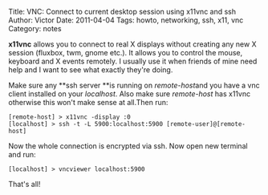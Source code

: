 Title: VNC: Connect to current desktop session using x11vnc and ssh
Author: Victor
Date: 2011-04-04
Tags: howto, networking, ssh, x11, vnc
Category: notes

**x11vnc** allows you to connect to real X displays without creating any new X session (fluxbox, twm, gnome etc.). It allows you to control the mouse, keyboard and X events remotely. I usually use it when friends of mine need help and I want to see what exactly they're doing.

Make sure any **ssh server **is running on *remote-host*and you have a vnc client installed on your *localhost*. Also make sure *remote-host* has x11vnc otherwise this won't make sense at all.Then run:

~~~.shell
[remote-host] > x11vnc -display :0
[localhost] > ssh -t -L 5900:localhost:5900 [remote-user]@[remote-host]
~~~

Now the whole connection is encrypted via ssh. Now open new terminal and run:

~~~.shell
[localhost] > vncviewer localhost:5900
~~~

That's all!
